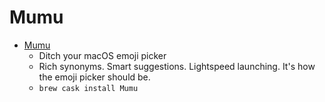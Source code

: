 # Mumu
- [Mumu](https://getmumu.com/)
  -  Ditch your macOS emoji picker
  - Rich synonyms. Smart suggestions. Lightspeed launching. It's how the emoji picker should be.
  - `brew cask install Mumu`
